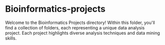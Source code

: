 # Bioinformatics-projects

Welcome to the Bioinformatics Projects directory! Within this folder, you'll find a collection of folders, each representing a unique data analysis project. Each project highlights diverse analysis techniques and data mining skills.
